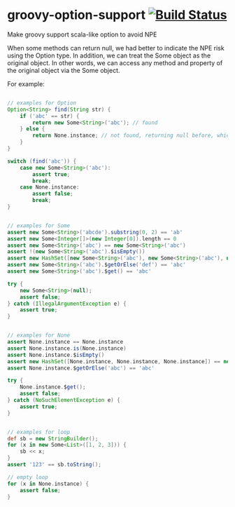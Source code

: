 # groovy-option-support [![Build Status](https://travis-ci.org/danielsun1106/groovy-option-support.svg?branch=master)](https://travis-ci.org/danielsun1106/groovy-option-support)
Make groovy support scala-like option to avoid NPE

When some methods can return null, we had better to indicate the NPE risk using the Option type.
In addition, we can treat the Some object as the original object. In other words, we can access any method and property of the original object via the Some object.

For example:
```groovy

// examples for Option
Option<String> find(String str) {
    if ('abc' == str) {
        return new Some<String>('abc'); // found
    } else {
        return None.instance; // not found, returning null before, which is replaced by the None instance
    }
}

switch (find('abc')) {
    case new Some<String>('abc'):
        assert true;
        break;
    case None.instance:
        assert false;
        break;
}


// examples for Some
assert new Some<String>('abcde').substring(0, 2) == 'ab'
assert new Some<Integer[]>(new Integer[0]).length == 0
assert new Some<String>('abc') == new Some<String>('abc')
assert !(new Some<String>('abc').$isEmpty())
assert new HashSet([new Some<String>('abc'), new Some<String>('abc'), new Some<String>('abc')]) == new HashSet([new Some<String>('abc')])
assert new Some<String>('abc').$getOrElse('def') == 'abc'
assert new Some<String>('abc').$get() == 'abc'

try {
    new Some<String>(null);
    assert false;
} catch (IllegalArgumentException e) {
    assert true;
}


// examples for None
assert None.instance == None.instance
assert None.instance.is(None.instance)
assert None.instance.$isEmpty()
assert new HashSet([None.instance, None.instance, None.instance]) == new HashSet([None.instance])
assert None.instance.$getOrElse('abc') == 'abc'

try {
    None.instance.$get();
    assert false;
} catch (NoSuchElementException e) {
    assert true;
}


// examples for loop
def sb = new StringBuilder();
for (x in new Some<List>([1, 2, 3])) {
    sb << x;
}
assert '123' == sb.toString();

// empty loop
for (x in None.instance) {
    assert false;
}
```